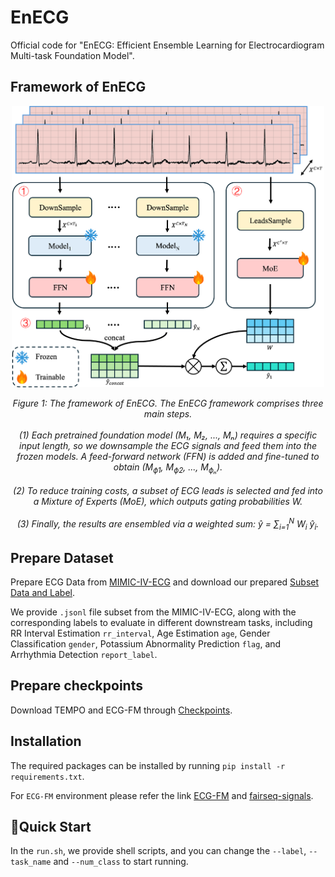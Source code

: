 # EnECG
Official code for "EnECG: Efficient Ensemble Learning for Electrocardiogram Multi-task Foundation Model".

## Framework of EnECG

<div align="center">
  <img src="https://raw.githubusercontent.com/yuhaoxu99/EnECG/main/img/EnECG.png" alt="architecture" width="500"/>
  <p><i>Figure 1: The framework of EnECG. The EnECG framework comprises three main steps.<br><br>
  (1) Each pretrained foundation model (M₁, M₂, ..., Mₙ) requires a specific input length, so we downsample the ECG signals and feed them into the frozen models. A feed-forward network (FFN) is added and fine-tuned to obtain (M<sub>ϕ1</sub>, M<sub>ϕ2</sub>, ..., M<sub>ϕₙ</sub>).<br><br>
  (2) To reduce training costs, a subset of ECG leads is selected and fed into a Mixture of Experts (MoE), which outputs gating probabilities W.<br><br>
  (3) Finally, the results are ensembled via a weighted sum: ŷ = ∑<sub>i=1</sub><sup>N</sup> W<sub>i</sub> ŷ<sub>i</sub>.
  </i></p>
</div>

## Prepare Dataset
Prepare ECG Data from [MIMIC-IV-ECG](https://physionet.org/content/mimic-iv-ecg/1.0/) and download our prepared [Subset Data and Label](https://drive.google.com/drive/folders/1IkHkwa0HUbxmieBHMPd-VRdYQJbKLm3P?usp=share_link).

We provide `.jsonl` file subset from the MIMIC-IV-ECG, along with the corresponding labels to evaluate in different downstream tasks, including RR Interval Estimation `rr_interval`, Age Estimation `age`, Gender Classification `gender`, Potassium Abnormality Prediction `flag`, and Arrhythmia Detection `report_label`.

## Prepare checkpoints
Download TEMPO and ECG-FM through [Checkpoints](https://drive.google.com/drive/folders/19yAkDf2yFHaWQ0cDp3McuMsFtl1c4aSY?usp=share_link).

## Installation
The required packages can be installed by running `pip install -r requirements.txt`.

For `ECG-FM` environment please refer the link [ECG-FM](https://github.com/bowang-lab/ECG-FM) and [fairseq-signals](https://github.com/Jwoo5/fairseq-signals).

## 🚀Quick Start
In the `run.sh`, we provide shell scripts, and you can change the `--label`, `--task_name` and `--num_class` to start running.
